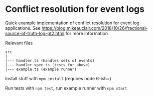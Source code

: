 # Conflict resolution for event logs

Quick example implementation of conflict resolution for event log applications. See https://blog.mikeauclair.com/2018/10/26/fractional-source-of-truth-log-pt2.html for more information

Relevant files
```
src
|
|--- handler.ts (handles sets of events)
|--- handler.spec.ts (tests for above)
|--- example.ts (example runner)
```

Install stuff with `npm install` (requires node 6-ish+)

Run tests with `npm test`, run example runner with `npm start`
